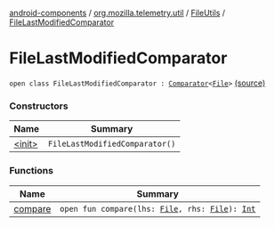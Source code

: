 [android-components](../../../index.md) / [org.mozilla.telemetry.util](../../index.md) / [FileUtils](../index.md) / [FileLastModifiedComparator](./index.md)

# FileLastModifiedComparator

`open class FileLastModifiedComparator : `[`Comparator`](https://developer.android.com/reference/java/util/Comparator.html)`<`[`File`](https://developer.android.com/reference/java/io/File.html)`>` [(source)](https://github.com/mozilla-mobile/android-components/blob/master/components/service/telemetry/src/main/java/org/mozilla/telemetry/util/FileUtils.java#L52)

### Constructors

| Name | Summary |
|---|---|
| [&lt;init&gt;](-init-.md) | `FileLastModifiedComparator()` |

### Functions

| Name | Summary |
|---|---|
| [compare](compare.md) | `open fun compare(lhs: `[`File`](https://developer.android.com/reference/java/io/File.html)`, rhs: `[`File`](https://developer.android.com/reference/java/io/File.html)`): `[`Int`](https://kotlinlang.org/api/latest/jvm/stdlib/kotlin/-int/index.html) |
